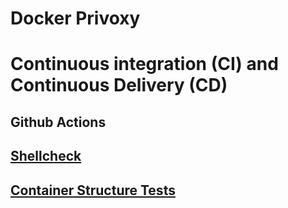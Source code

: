 # Docker Privoxy

# Continuous integration (CI) and Continuous Delivery (CD)

## Github Actions

## [Shellcheck](https://github.com/koalaman/shellcheck)

## [Container Structure Tests](https://github.com/GoogleContainerTools/container-structure-test)

